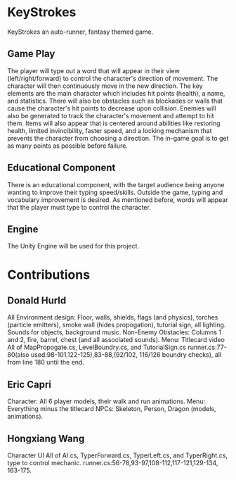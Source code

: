 # KeyStrokes
KeyStrokes an auto-runner, fantasy themed game. 

## Game Play
The player will type out a word that will appear in their view (left/right/forward) to control the character's direction of movement. The character will then continuously move in the new direction. The key elements are the main character which includes hit points (health), a name, and statistics. There will also be obstacles such as blockades or walls that cause the character's hit points to decrease upon collision. Enemies will also be generated to track the character's movement and attempt to hit them. Items will also appear that is centered around abilities like restoring health, limited invincibility, faster speed, and a locking mechanism that prevents the character from choosing a direction. The in-game goal is to get as many points as possible before failure.  

## Educational Component 
There is an educational component, with the target audience being anyone wanting to improve their typing speed/skills. Outside the game, typing and vocabulary improvement is desired. As mentioned before, words will appear that the player must type to control the character. 

## Engine
The Unity Engine will be used for this project.

# Contributions

## Donald Hurld
All Environment design: Floor, walls, shields, flags (and physics), torches (particle emitters), smoke wall (hides propogation), tutorial sign, all lighting.
Sounds for objects, background music.
Non-Enemy Obstacles: Columns 1 and 2, fire, barrel, chest (and all associated sounds).
Menu: Titlecard video
All of MapPropogate.cs, LevelBoundry.cs, and TutorialSign.cs
runner.cs:77-80(also used:98-101,122-125),83-88,(92/102, 116/126 boundry checks), all from line 180 until the end.

## Eric Capri
Character: All 6 player models, their walk and run animations.
Menu: Everything minus the titlecard
NPCs: Skeleton, Person, Dragon (models, animations).

## Hongxiang Wang
Character UI
All of AI.cs, TyperForward.cs, TyperLeft.cs, and TyperRight.cs, type to control mechanic.
runner.cs:56-76,93-97,108-112,117-121,129-134, 163-175.